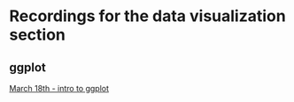 # Recordings for the data visualization section 

## ggplot

[March 18th - intro to ggplot](https://unr.zoom.us/rec/share/JKxt5Og0w7_HGGgryQZd05RVpxoZh-aXB2tvckkBPEOG4j0zVDt6zcQEJPoCJbq4.x1aPbp_7ig8_PFfl)
